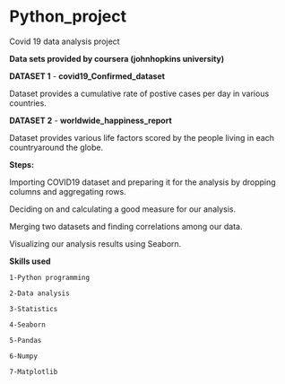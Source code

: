 # Python_project

Covid 19 data analysis project

**Data sets provided by coursera (johnhopkins university)**

**DATASET 1** - **covid19_Confirmed_dataset**

Dataset provides a cumulative rate of postive cases per day in various countries.

**DATASET 2** - **worldwide_happiness_report**

Dataset provides various life factors scored by the people living in each countryaround the globe.

**Steps:**

Importing COVID19 dataset and preparing it for the analysis by dropping columns and aggregating rows.

Deciding on and calculating a good measure for our analysis.

Merging two datasets and finding correlations among our data.

Visualizing our analysis results using Seaborn.

**Skills used**

    1-Python programming
    
    2-Data analysis
    
    3-Statistics
    
    4-Seaborn
    
    5-Pandas
    
    6-Numpy
    
    7-Matplotlib



